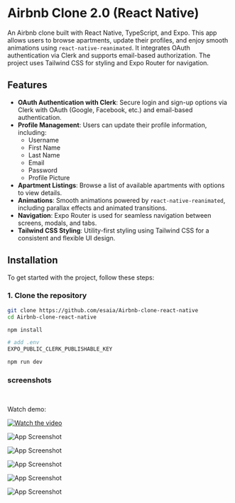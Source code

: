 # Airbnb Clone 2.0 (React Native)

An Airbnb clone built with React Native, TypeScript, and Expo. This app allows users to browse apartments, update their profiles, and enjoy smooth animations using `react-native-reanimated`. It integrates OAuth authentication via Clerk and supports email-based authorization. The project uses Tailwind CSS for styling and Expo Router for navigation.

## Features

- **OAuth Authentication with Clerk**: Secure login and sign-up options via Clerk with OAuth (Google, Facebook, etc.) and email-based authentication.
- **Profile Management**: Users can update their profile information, including:
  - Username
  - First Name
  - Last Name
  - Email
  - Password
  - Profile Picture
- **Apartment Listings**: Browse a list of available apartments with options to view details.
- **Animations**: Smooth animations powered by `react-native-reanimated`, including parallax effects and animated transitions.
- **Navigation**: Expo Router is used for seamless navigation between screens, modals, and tabs.
- **Tailwind CSS Styling**: Utility-first styling using Tailwind CSS for a consistent and flexible UI design.

## Installation

To get started with the project, follow these steps:

### 1. Clone the repository

```bash
git clone https://github.com/esaia/Airbnb-clone-react-native
cd Airbnb-clone-react-native

npm install

# add .env
EXPO_PUBLIC_CLERK_PUBLISHABLE_KEY

npm run dev
```

### screenshots

<br/>

Watch demo:

[![Watch the video](/readme/video.png)](https://youtube.com/shorts/IldeZgbiOJw?feature=share)

![App Screenshot](/readme/registration.png)

![App Screenshot](/readme/profile-edit.png)

![App Screenshot](/readme/list.png)

![App Screenshot](/readme/inner.png)

![App Screenshot](/readme/search.png)
